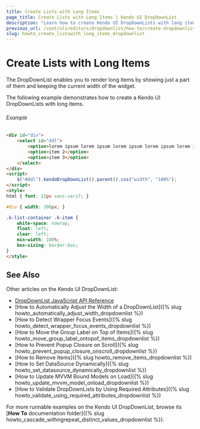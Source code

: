 ```yaml
---
title: Create Lists with Long Items
page_title: Create Lists with Long Items | Kendo UI DropDownList
description: "Learn how to create Kendo UI DropDownLists with long items."
previous_url: /controls/editors/dropdownlist/how-to/create-dropdownlist-with-long-items
slug: howto_create_listswith_long_items_dropdownlist
---
```


# Create Lists with Long Items

The DropDownList enables you to render long items by showing just a part of them and keeping the current width of the widget.  

The following example demonstrates how to create a Kendo UI DropDownLists with long items.

###### Example

```html
<div id="div">
    <select id="ddl">
        <option>lorem ipsum lorem ipsum lorem ipsum lorem ipsum lorem ipsum lorem ipsum</option>
        <option>item 2</option>
        <option>item 3</option>
    </select>
</div>
<script>
    $("#ddl").kendoDropDownList().parent().css("width", "100%");
</script>
<style>
html { font: 12px sans-serif; }

#div { width: 300px; }

.k-list-container .k-item {
    white-space: nowrap;
    float: left;
    clear: left;
    min-width: 100%;
    box-sizing: border-box;
}
</style>
```

## See Also

Other articles on the Kendo UI DropDownList:

* [DropDownList JavaScript API Reference](/api/javascript/ui/dropdownlist)
* [How to Automatically Adjust the Width of a DropDownList]({% slug howto_automatically_adjust_width_dropdownlist %})
* [How to Detect Wrapper Focus Events]({% slug howto_detect_wrapper_focus_events_dropdownlist %})
* [How to Move the Group Label on Top of Items]({% slug howto_move_group_label_ontopof_items_dropdownlist %})
* [How to Prevent Popup Closure on Scroll]({% slug howto_prevent_popup_closure_onscroll_dropdownlist %})
* [How to Remove Items]({% slug howto_remove_items_dropdownlist %})
* [How to Set DataSource Dynamically]({% slug howto_set_datasource_dynamically_dropdownlist %})
* [How to Update MVVM Bound Models on Load]({% slug howto_update_mvvm_model_onload_dropdownlist %})
* [How to Validate DropDownLists by Using Required Attributes]({% slug howto_validate_using_required_attributes_dropdownlist %})

For more runnable examples on the Kendo UI DropDownList, browse its [**How To** documentation folder]({% slug howto_cascade_withngrepeat_distinct_values_dropdownlist %}).
